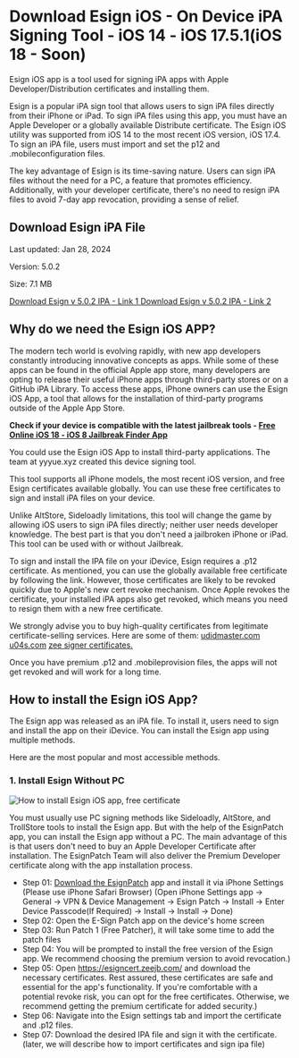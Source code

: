 # Download Esign iOS - On Device iPA Signing Tool - iOS 14 - iOS 17.5.1(iOS 18 - Soon)

Esign iOS app is a tool used for signing iPA apps with Apple Developer/Distribution certificates and installing them.

Esign is a popular iPA sign tool that allows users to sign iPA files directly from their iPhone or iPad. To sign iPA files using this app, you must have an Apple Developer or a globally available Distribute certificate. The Esign iOS utility was supported from iOS 14 to the most recent iOS version, iOS 17.4. 
To sign an iPA file, users must import and set the p12 and .mobileconfiguration files. 

The key advantage of Esign is its time-saving nature. Users can sign iPA files without the need for a PC, a feature that promotes efficiency. Additionally, with your developer certificate, there's no need to resign iPA files to avoid 7-day app revocation, providing a sense of relief. 


## Download Esign iPA File

Last updated: Jan 28, 2024

Version: 5.0.2

Size: 7.1 MB

[Download Esign v 5.0.2 IPA - Link 1 ](https://ipa.zeejb.com/temp5/productCopy.php?app=Esign)
[Download Esign v 5.0.2 IPA - Link 2 ](https://pan.yyyue.xyz/d/esign/esign_5.0.2_unsigned.ipa)


## Why do we need the Esign iOS APP?

The modern tech world is evolving rapidly, with new app developers constantly introducing innovative concepts as apps. While some of these apps can be found in the official Apple app store, many developers are opting to release their useful iPhone apps through third-party stores or on a GitHub iPA Library. To access these apps, iPhone owners can use the Esign iOS App, a tool that allows for the installation of third-party programs outside of the Apple App Store. 

**Check if your device is compatible with the latest jailbreak tools - [Free Online  iOS 18 - iOS 8 Jailbreak Finder App](https://kekuk.com/ipa/jbfinder.php)**


You could use the Esign iOS App to install third-party applications. The team at yyyue.xyz created this device signing tool. 

This tool supports all iPhone models, the most recent iOS version, and free Esign certificates available globally. You can use these free certificates to sign and install iPA files on your device. 

Unlike AltStore, Sideloadly limitations, this tool will change the game by allowing iOS users to sign iPA files directly; neither user needs developer knowledge. 
The best part is that you don't need a jailbroken iPhone or iPad. This tool can be used with or without Jailbreak. 

To sign and install the IPA file on your iDevice, Esign requires a .p12 certificate. As mentioned, you can use the globally available free certificate by following the link. However, those certificates are likely to be revoked quickly due to Apple's new cert revoke mechanism. Once Apple revokes the certificate, your installed iPA apps also get revoked, which means you need to resign them with a new free certificate. 

We strongly advise you to buy high-quality certificates from legitimate certificate-selling services. 
Here are some of them:
[udidmaster.com](https://udidmaster.com) 
[u04s.com](https://u04s.com)
[zee signer certificates. ](https://esigncert.zeejb.com/)

Once you have premium .p12 and .mobileprovision files, the apps will not get revoked and will work for a long time.

## How to install the Esign iOS App?
The Esign app was released as an iPA file. To install it, users need to sign and install the app on their iDevice. You can install the Esign app using multiple methods. 

Here are the most popular and most accessible methods. 

### 1. Install Esign Without PC

![How to install Esign iOS app, free certificate](https://github.com/iOS17/Esign/assets/135683347/c2d21c1c-817b-497a-a5dd-a144b20207dc)

You must usually use PC signing methods like Sideloadly, AltStore, and TrollStore tools to install the Esign app. But with the help of the EsignPatch app, you can install the Esign app without a PC. The main advantage of this is that users don't need to buy an Apple Developer Certificate after installation. The EsignPatch Team will also deliver the Premium Developer certificate along with the app installation process.

- Step 01: [Download the EsignPatch](https://zeejb.com/esign/cdn/app/EsignPatch.mobileconfig) app and install it via iPhone Settings (Please use iPhone Safari Browser)
(Open iPhone Settings app -> General -> VPN & Device Management -> Esign Patch -> Install -> Enter Device Passcode(If Required) -> Install -> Install -> Done)
- Step 02: Open the E-Sign Patch app on the device's home screen
- Step 03: Run Patch 1 (Free Patcher), it will take some time to add the patch files
- Step 04: You will be prompted to install the free version of the Esign app. We recommend choosing the premium version to avoid revocation.) 
- Step 05: Open https://esigncert.zeejb.com/ and download the necessary certificates. Rest assured, these certificates are safe and essential for the app's functionality. If you're comfortable with a potential revoke risk, you can opt for the free certificates. Otherwise, we recommend getting the premium certificate for added security.)
- Step 06: Navigate into the Esign settings tab and import the certificate and .p12 files.
- Step 07: Download the desired IPA file and sign it with the certificate. (later, we will describe how to import certificates and sign ipa file)











